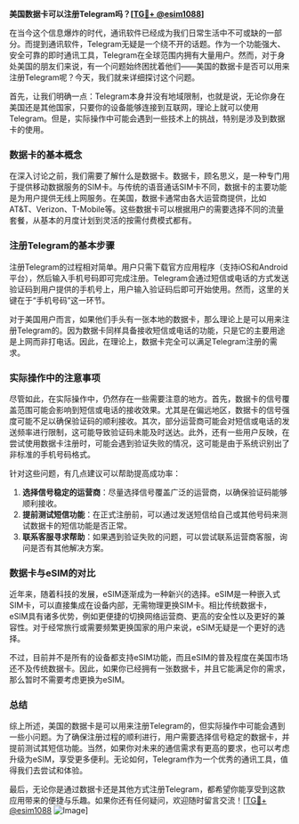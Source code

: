 **美国数据卡可以注册Telegram吗？[[TG💪+ @esim1088](https://t.me/s/esim1088)]**

在当今这个信息爆炸的时代，通讯软件已经成为我们日常生活中不可或缺的一部分。而提到通讯软件，Telegram无疑是一个绕不开的话题。作为一个功能强大、安全可靠的即时通讯工具，Telegram在全球范围内拥有大量用户。然而，对于身处美国的朋友们来说，有一个问题始终困扰着他们——美国的数据卡是否可以用来注册Telegram呢？今天，我们就来详细探讨这个问题。

首先，让我们明确一点：Telegram本身并没有地域限制，也就是说，无论你身在美国还是其他国家，只要你的设备能够连接到互联网，理论上就可以使用Telegram。但是，实际操作中可能会遇到一些技术上的挑战，特别是涉及到数据卡的使用。

### 数据卡的基本概念

在深入讨论之前，我们需要了解什么是数据卡。数据卡，顾名思义，是一种专门用于提供移动数据服务的SIM卡。与传统的语音通话SIM卡不同，数据卡的主要功能是为用户提供无线上网服务。在美国，数据卡通常由各大运营商提供，比如AT&T、Verizon、T-Mobile等。这些数据卡可以根据用户的需要选择不同的流量套餐，从基本的月度计划到灵活的按需付费模式都有。

### 注册Telegram的基本步骤

注册Telegram的过程相对简单。用户只需下载官方应用程序（支持iOS和Android平台），然后输入手机号码即可完成注册。Telegram会通过短信或电话的方式发送验证码到用户提供的手机号上，用户输入验证码后即可开始使用。然而，这里的关键在于“手机号码”这一环节。

对于美国用户而言，如果他们手头有一张本地的数据卡，那么理论上是可以用来注册Telegram的。因为数据卡同样具备接收短信或电话的功能，只是它的主要用途是上网而非打电话。因此，在理论上，数据卡完全可以满足Telegram注册的需求。

### 实际操作中的注意事项

尽管如此，在实际操作中，仍然存在一些需要注意的地方。首先，数据卡的信号覆盖范围可能会影响到短信或电话的接收效果。尤其是在偏远地区，数据卡的信号强度可能不足以确保验证码的顺利接收。其次，部分运营商可能会对短信或电话的发送频率进行限制，这可能导致验证码未能及时送达。此外，还有一些用户反映，在尝试使用数据卡注册时，可能会遇到验证失败的情况，这可能是由于系统识别出了非标准的手机号码格式。

针对这些问题，有几点建议可以帮助提高成功率：

1. **选择信号稳定的运营商**：尽量选择信号覆盖广泛的运营商，以确保验证码能够顺利接收。
2. **提前测试短信功能**：在正式注册前，可以通过发送短信给自己或其他号码来测试数据卡的短信功能是否正常。
3. **联系客服寻求帮助**：如果遇到验证失败的问题，可以尝试联系运营商客服，询问是否有其他解决方案。

### 数据卡与eSIM的对比

近年来，随着科技的发展，eSIM逐渐成为一种新兴的选择。eSIM是一种嵌入式SIM卡，可以直接集成在设备内部，无需物理更换SIM卡。相比传统数据卡，eSIM具有诸多优势，例如更便捷的切换网络运营商、更高的安全性以及更好的兼容性。对于经常旅行或需要频繁更换国家的用户来说，eSIM无疑是一个更好的选择。

不过，目前并不是所有的设备都支持eSIM功能，而且eSIM的普及程度在美国市场还不及传统数据卡。因此，如果你已经拥有一张数据卡，并且它能满足你的需求，那么暂时不需要考虑更换为eSIM。

### 总结

综上所述，美国的数据卡是可以用来注册Telegram的，但实际操作中可能会遇到一些小问题。为了确保注册过程的顺利进行，用户需要选择信号稳定的数据卡，并提前测试其短信功能。当然，如果你对未来的通信需求有更高的要求，也可以考虑升级为eSIM，享受更多便利。无论如何，Telegram作为一个优秀的通讯工具，值得我们去尝试和体验。

最后，无论你是通过数据卡还是其他方式注册Telegram，都希望你能享受到这款应用带来的便捷与乐趣。如果你还有任何疑问，欢迎随时留言交流！[[TG💪+ @esim1088](https://t.me/s/esim1088) ![Image](https://i.postimg.cc/4NQfJmqS/Snipaste-2025-05-13-00-14-12.png)]